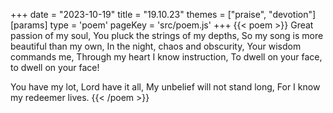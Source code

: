+++
date = "2023-10-19"
title = "19.10.23"
themes = ["praise", "devotion"]
[params]
  type = 'poem'
  pageKey = 'src/poem.js'
+++
{{< poem >}}
Great passion of my soul,
You pluck the strings of my depths,
So my song is more beautiful than my own,
In the night, chaos and obscurity,
Your wisdom commands me,
Through my heart I know instruction,
To dwell on your face, to dwell on your face!

You have my lot, Lord have it all,
My unbelief will not stand long,
For I know my redeemer lives.
{{< /poem >}}